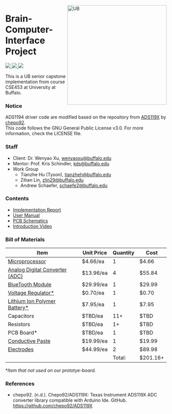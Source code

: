 <a href="https://engineering.buffalo.edu/computer-science-engineering.html"><img align="right" src="https://www-student.cse.buffalo.edu/img/Department-of-Computer-Science-and-Engineering.png" alt="UB" width="310"></a>

# Brain-Computer-Interface Project
<a href="https://github.com/Tyson-Hu/Brain-Computer-Interface_Project/issues"> <img src="https://img.shields.io/github/issues/Tyson-Hu/Brain-Computer-Interface_Project"/> </a>
<a href="https://github.com/Tyson-Hu/Brain-Computer-Interface_Project/blob/master/LICENSE"> <img src="https://img.shields.io/github/license/Tyson-Hu/Brain-Computer-Interface_Project"/> </a>
<a href="https://github.com/Tyson-Hu/Brain-Computer-Interface_Project/commits/master"> <img src="https://img.shields.io/github/last-commit/Tyson-Hu/Brain-Computer-Interface_Project"/> </a>

This is a UB senior capstone implementation from course CSE453 at University at Buffalo.

### Notice 
ADS1194 driver code are modified based on the repository from [ADS119X](https://github.com/chepo92/ADS119X) by [chepo92](https://github.com/chepo92).      
This code follows the GNU General Public License v3.0. For more information, check the LICENSE file. 

### Staff
- Client: Dr. Wenyao Xu, wenyaoxu@buffalo.edu
- Mentor: Prof. Kris Schindler, kds@buffalo.edu
- Work Group
  - Tianzhe Hu (Tyson), tianzheh@buffalo.edu
  - Zihan Lin, zlin29@buffalo.edu
  - Andrew Schaefer, schaefe2@buffalo.edu

### Contents
- [Implementation Report](https://github.com/Tyson-Hu/Brain-Computer-Interface_Project/blob/master/Doc/BCI_Implementation_Report.pdf)
- [User Manual](https://github.com/Tyson-Hu/Brain-Computer-Interface_Project/blob/master/Doc/BCI%20Prototype%20User%20Manual.pdf)
- [PCB Schematics](https://github.com/Tyson-Hu/Brain-Computer-Interface_Project/blob/master/Doc/PCB_schematics.pdf)
- [Introduction Video](https://github.com/Tyson-Hu/Brain-Computer-Interface_Project/blob/master/Doc/Introduction_video.mp4)

### Bill of Materials 
| Item | Unit Price | Quantity | Cost |
| ---- | ---- | ---- | ---- |
| [Microprocessor](https://www.digikey.com/en/products/detail/microchip-technology/ATMEGA328P-PU/1914589) | $4.66/ea | 1 | $4.66 |
| [Analog Digital Converter (ADC)](https://www.digikey.com/en/products/detail/texas-instruments/ADS1194CPAG/2440834) | $13.96/ea | 4 | $55.84 |
| [BlueTooth Module](https://www.digikey.com/en/products/detail/digilent,-inc./410-214/3902828) | $29.99/ea | 1 | $29.99 |
| [Voltage Regulator*](https://www.mouser.com/ProductDetail/Texas-Instruments/LP5907MFX-3.3-NOPB?qs=biyDIajrTn6NhrJCoL%2FdSQ%3D%3D) | $0.70/ea | 1 | $0.70 |
| [Lithium Ion Polymer Battery*](https://www.adafruit.com/product/1578) | $7.95/ea | 1 | $7.95 |
| Capacitors | $TBD/ea | 11+ | $TBD |
| Resistors | $TBD/ea | 1+ | $TBD |
| PCB Board* | $TBD/ea | 1 | $TBD |
| [Conductive Paste](https://shop.openbci.com/collections/frontpage/products/ten20-conductive-paste-8oz-jar) | $19.99/ea | 1 | $19.99 |
| [Electrodes](https://shop.openbci.com/products/openbci-gold-cup-electrodes) | $44.99/ea | 2 | $89.98 |
||| Total:| $201.16+ |     

**Item that not used on our prototye-board.*

### References
- chepo92. (n.d.). Chepo92/ADS119X: Texas Instrument ADS119X ADC converter library compatible with Arduino Ide. GitHub. https://github.com/chepo92/ADS119X 
